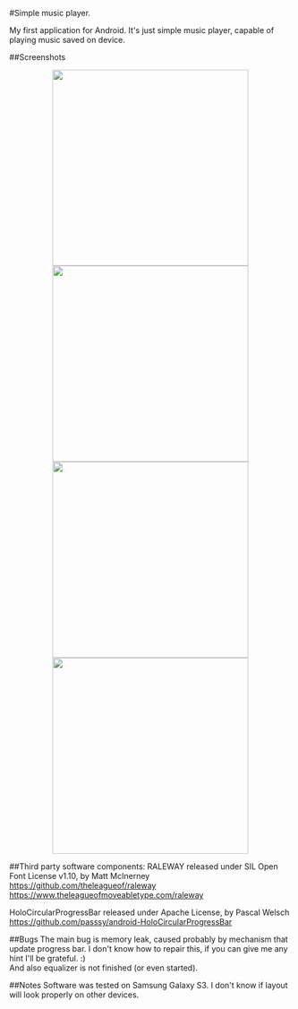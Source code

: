 #Simple music player.

My first application for Android. It's just simple music player, capable of playing music saved on device.

##Screenshots

<p>
  <center>
    <img src="http://imageshack.com/a/img577/6513/k1bl.png" height="350" align="center" />
    <img src="http://imageshack.com/a/img829/7485/ut7t.png" height="350" align="center" />
    <img src="http://imageshack.com/a/img546/2768/im7c.png" height="350" align="center" />
    <img src="http://imageshack.com/a/img542/3987/pjy5.png" height="350" align="center" />
  </center>
</p>

##Third party software components:
RALEWAY released under SIL Open Font License v1.10, by Matt McInerney
<br />
https://github.com/theleagueof/raleway<br />
https://www.theleagueofmoveabletype.com/raleway


HoloCircularProgressBar released under Apache License, by Pascal Welsch
<br />
https://github.com/passsy/android-HoloCircularProgressBar

##Bugs
The main bug is memory leak, caused probably by mechanism that update progress bar. I don't know how to repair this, if you can give me any hint I'll be grateful. :) <br />And also equalizer is not finished (or even started).

##Notes
Software was tested on Samsung Galaxy S3. I don't know if layout will look properly on other devices.
